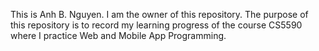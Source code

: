 This is Anh B. Nguyen. I am the owner of this repository.
The purpose of this repository is to record my learning progress of the course CS5590 where I practice Web and Mobile App Programming.
